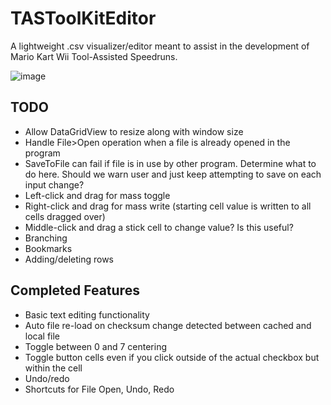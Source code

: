 # TASToolKitEditor
A lightweight .csv visualizer/editor meant to assist in the development of Mario Kart Wii Tool-Assisted Speedruns.

![image](https://user-images.githubusercontent.com/16770560/162370209-30066f00-5f80-4dfc-9055-110dd92bc101.png)

## TODO
- Allow DataGridView to resize along with window size
- Handle File>Open operation when a file is already opened in the program
- SaveToFile can fail if file is in use by other program. Determine what to do here. Should we warn user and just keep attempting to save on each input change?
- Left-click and drag for mass toggle
- Right-click and drag for mass write (starting cell value is written to all cells dragged over)
- Middle-click and drag a stick cell to change value? Is this useful?
- Branching
- Bookmarks
- Adding/deleting rows

## Completed Features
- Basic text editing functionality
- Auto file re-load on checksum change detected between cached and local file
- Toggle between 0 and 7 centering
- Toggle button cells even if you click outside of the actual checkbox but within the cell
- Undo/redo
- Shortcuts for File Open, Undo, Redo
